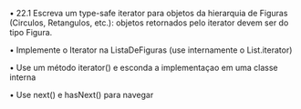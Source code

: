 • 22.1 Escreva um type-safe iterator para
objetos da hierarquia de Figuras (Circulos,
Retangulos, etc.): objetos retornados pelo
iterator devem ser do tipo Figura.

• Implemente o Iterator na ListaDeFiguras (use
internamente o List.iterator)

• Use um método iterator() e esconda a
implementaçao em uma classe interna

• Use next() e hasNext() para navegar
